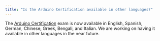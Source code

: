 ```yaml
---
title: "Is the Arduino Certification available in other languages?"
---
```


The [Arduino Certification](https://www.arduino.cc/education/certification) exam is now available in English, Spanish, German, Chinese, Greek, Bengali, and Italian. We are working on having it available in other languages in the near future.
